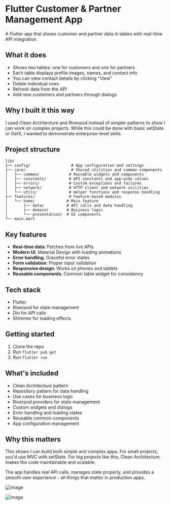 # Flutter Customer & Partner Management App

A Flutter app that shows customer and partner data in tables with real-time API integration.

## What it does

- Shows two tables: one for customers and one for partners
- Each table displays profile images, names, and contact info
- You can view contact details by clicking "View"
- Delete individual rows
- Refresh data from the API
- Add new customers and partners through dialogs

## Why I built it this way

I used Clean Architecture and Riverpod instead of simpler patterns to show I can work on complex projects. While this could be done with basic setState or GetX, I wanted to demonstrate enterprise-level skills.

## Project structure

```
lib/
├── config/                  # App configuration and settings
├── core/                    # Shared utilities and common components
│   ├── common/             # Reusable widgets and components
│   ├── constants/          # API constants and app-wide values
│   ├── errors/             # Custom exceptions and failures
│   ├── network/            # HTTP client and network utilities
│   └── utils/              # Helper functions and response handling
├── features/               # Feature-based modules
│   └── home/              # Main feature
│       ├── data/          # API calls and data handling
│       ├── domain/        # Business logic
│       └── presentation/  # UI components
└── main.dart
```

## Key features

- **Real-time data**: Fetches from live APIs
- **Modern UI**: Material Design with loading animations
- **Error handling**: Graceful error states
- **Form validation**: Proper input validation
- **Responsive design**: Works on phones and tablets
- **Reusable components**: Common table widget for consistency

## Tech stack

- Flutter 
- Riverpod for state management
- Dio for API calls
- Shimmer for loading effects

## Getting started

1. Clone the repo
2. Run `flutter pub get`
3. Run `flutter run`


## What's included

- Clean Architecture pattern
- Repository pattern for data handling
- Use cases for business logic
- Riverpod providers for state management
- Custom widgets and dialogs
- Error handling and loading states
- Reusable common components
- App configuration management

## Why this matters

This shows I can build both simple and complex apps. For small projects, you'd use MVC with setState. For big projects like this, Clean Architecture makes the code maintainable and scalable.

The app handles real API calls, manages state properly, and provides a smooth user experience - all things that matter in production apps.

![image](https://github.com/user-attachments/assets/00d5a8b3-2e23-4a87-bd6d-0114ef5796ad)


![image](https://github.com/user-attachments/assets/2a90136a-4cd9-41c1-a8fd-a11da0fc7f1f)

